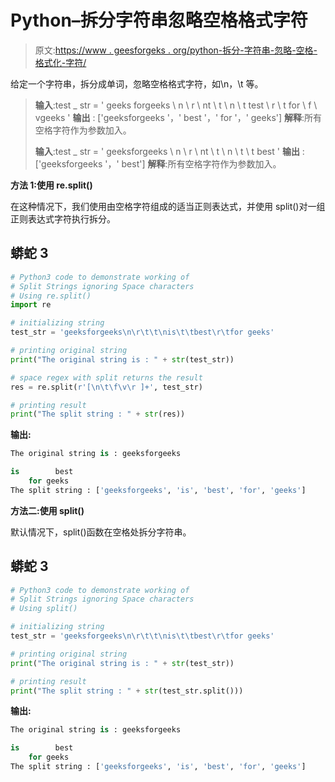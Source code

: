 # Python–拆分字符串忽略空格格式字符

> 原文:[https://www . geesforgeks . org/python-拆分-字符串-忽略-空格-格式化-字符/](https://www.geeksforgeeks.org/python-split-strings-ignoring-the-space-formatting-characters/)

给定一个字符串，拆分成单词，忽略空格格式字符，如\n，\t 等。

> **输入**:test _ str = ' geeks forgeeks \ n \ r \ nt \ t \ n \ t test \ r \ t for \ f \ vgeeks '
> **输出** : ['geeksforgeeks '，' best '，' for '，' geeks']
> **解释**:所有空格字符作为参数加入。
> 
> **输入**:test _ str = ' geeksforgeeks \ n \ r \ nt \ t \ n \ t \ t best '
> **输出** : ['geeksforgeeks '，' best']
> **解释**:所有空格字符作为参数加入。

**方法 1:使用 re.split()**

在这种情况下，我们使用由空格字符组成的适当正则表达式，并使用 split()对一组正则表达式字符执行拆分。

## 蟒蛇 3

```py
# Python3 code to demonstrate working of
# Split Strings ignoring Space characters
# Using re.split()
import re

# initializing string
test_str = 'geeksforgeeks\n\r\t\t\nis\t\tbest\r\tfor geeks'

# printing original string
print("The original string is : " + str(test_str))

# space regex with split returns the result
res = re.split(r'[\n\t\f\v\r ]+', test_str)

# printing result
print("The split string : " + str(res))
```

**输出:**

```py
The original string is : geeksforgeeks

is        best
    for geeks
The split string : ['geeksforgeeks', 'is', 'best', 'for', 'geeks']
```

**方法二:使用 split()**

默认情况下，split()函数在空格处拆分字符串。

## 蟒蛇 3

```py
# Python3 code to demonstrate working of
# Split Strings ignoring Space characters
# Using split()

# initializing string
test_str = 'geeksforgeeks\n\r\t\t\nis\t\tbest\r\tfor geeks'

# printing original string
print("The original string is : " + str(test_str))

# printing result
print("The split string : " + str(test_str.split()))
```

**输出:**

```py
The original string is : geeksforgeeks

is        best
    for geeks
The split string : ['geeksforgeeks', 'is', 'best', 'for', 'geeks']
```
